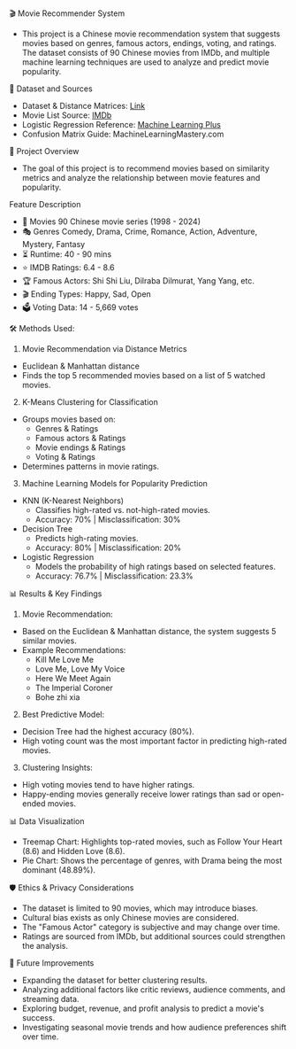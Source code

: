🎬 Movie Recommender System
- This project is a Chinese movie recommendation system that suggests movies based on genres, famous actors, endings, voting, and ratings. 
The dataset consists of 90 Chinese movies from IMDb, and multiple machine learning techniques are used to analyze and predict movie popularity.

📂 Dataset and Sources
- Dataset & Distance Matrices: [Link](https://drive.google.com/drive/folders/1N36PT7d21R0kRzbwhGVBNLkApC9oHSf2?usp=sharing)
- Movie List Source: [IMDb](https://www.imdb.com/list/ls549262458/?ref_=ext_shr_lnk)
- Logistic Regression Reference: [Machine Learning Plus](https://www.machinelearningplus.com/machine-learning/logistic-regression-tutorial-examples-r/)
- Confusion Matrix Guide: MachineLearningMastery.com

📖 Project Overview
- The goal of this project is to recommend movies based on similarity metrics and analyze the relationship between movie features and popularity.

Feature	Description
- 🎥 Movies	90 Chinese movie series (1998 - 2024)
- 🎭 Genres	Comedy, Drama, Crime, Romance, Action, Adventure, Mystery, Fantasy
- ⏳ Runtime:	40 - 90 mins
- ⭐ IMDB Ratings:	6.4 - 8.6
- 🏆 Famous Actors:	Shi Shi Liu, Dilraba Dilmurat, Yang Yang, etc.
- 🎬 Ending Types:	Happy, Sad, Open
- 🗳️ Voting Data:	14 - 5,669 votes

🛠️ Methods Used:
1. Movie Recommendation via Distance Metrics
- Euclidean & Manhattan distance
- Finds the top 5 recommended movies based on a list of 5 watched movies.
2. K-Means Clustering for Classification
- Groups movies based on:
  - Genres & Ratings
  - Famous actors & Ratings
  - Movie endings & Ratings
  - Voting & Ratings
- Determines patterns in movie ratings.
3. Machine Learning Models for Popularity Prediction
- KNN (K-Nearest Neighbors)
  - Classifies high-rated vs. not-high-rated movies.
  - Accuracy: 70% | Misclassification: 30%
- Decision Tree
  - Predicts high-rating movies.
  - Accuracy: 80% | Misclassification: 20%
- Logistic Regression
  - Models the probability of high ratings based on selected features.
  - Accuracy: 76.7% | Misclassification: 23.3%
  
📊 Results & Key Findings
1. Movie Recommendation:
- Based on the Euclidean & Manhattan distance, the system suggests 5 similar movies.
- Example Recommendations:
  - Kill Me Love Me
  - Love Me, Love My Voice
  - Here We Meet Again
  - The Imperial Coroner
  - Bohe zhi xia
2. Best Predictive Model:
- Decision Tree had the highest accuracy (80%).
- High voting count was the most important factor in predicting high-rated movies.
3. Clustering Insights:
- High voting movies tend to have higher ratings.
- Happy-ending movies generally receive lower ratings than sad or open-ended movies.

📊 Data Visualization
- Treemap Chart: Highlights top-rated movies, such as Follow Your Heart (8.6) and Hidden Love (8.6).
- Pie Chart: Shows the percentage of genres, with Drama being the most dominant (48.89%).

🛡️ Ethics & Privacy Considerations
- The dataset is limited to 90 movies, which may introduce biases.
- Cultural bias exists as only Chinese movies are considered.
- The "Famous Actor" category is subjective and may change over time.
- Ratings are sourced from IMDb, but additional sources could strengthen the analysis.
  
🚀 Future Improvements
- Expanding the dataset for better clustering results.
- Analyzing additional factors like critic reviews, audience comments, and streaming data.
- Exploring budget, revenue, and profit analysis to predict a movie's success.
- Investigating seasonal movie trends and how audience preferences shift over time.
